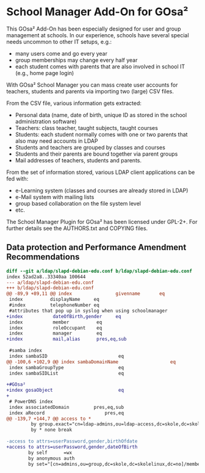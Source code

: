 # School Manager Add-On for GOsa²

This GOsa² Add-On has been especially designed for user and group management
at schools. In our experience, schools have several special needs uncommon to
other IT setups, e.g.:

  * many users come and go every year
  * group memberships may change every half year
  * each student comes with parents that are also involved in
    school IT (e.g., home page login)

With GOsa² School Manager you can mass create user accounts for teachers,
students and parents via importing two (large) CSV files.

From the CSV file, various information gets extracted:

  * Personal data (name, date of birth, unique ID as stored in the school
    administration software)
  * Teachers: class teacher, taught subjects, taught courses
  * Students: each student normally comes with one or two parents that
    also may need accounts in LDAP
  * Students and teachers are grouped by classes and courses
  * Students and their parents are bound together via parent groups
  * Mail addresses of teachers, students and parents.

From the set of information stored, various LDAP client applications can be
fed with:

  * e-Learning system (classes and courses are already stored in LDAP)
  * e-Mail system with mailing lists
  * group based collaboration on the file system level
  * etc.

The School Manager Plugin for GOsa² has been licensed under GPL-2+. For further details
see the AUTHORS.txt and COPYING files.

## Data protection and Performance Amendment Recommendations

```diff
diff --git a/ldap/slapd-debian-edu.conf b/ldap/slapd-debian-edu.conf
index 52ad2a8..33340aa 100644
--- a/ldap/slapd-debian-edu.conf
+++ b/ldap/slapd-debian-edu.conf
@@ -89,9 +89,11 @@ index                givenname       eq
 index          displayName     eq
 #index         telephoneNumber eq
 #attributes that pop up in syslog when using schoolmanager
+index           dateOfBirth,gender     eq
 index           member          eq
 index           roleOccupant    eq
 index           manager         eq
+index           mail,alias      pres,eq,sub
 
 #samba index
 index sambaSID                          eq
@@ -100,6 +102,9 @@ index sambaDomainName                   eq
 index sambaGroupType                    eq
 index sambaSIDList                      eq
 
+#GOsa²
+index gosaObject                        eq
+
 # PowerDNS index
 index associatedDomain         pres,eq,sub
 index aRecord                      pres,eq
@@ -139,7 +144,7 @@ access to *
         by group.exact="cn=ldap-admins,ou=ldap-access,dc=skole,dc=skolelinux,dc=no" manage
         by * none break
 
-access to attrs=userPassword,gender,birthOfdate
+access to attrs=userPassword,gender,dateOfBirth
        by self      =wx
        by anonymous auth
        by set="[cn=admins,ou=group,dc=skole,dc=skolelinux,dc=no]/member & this" none
```
